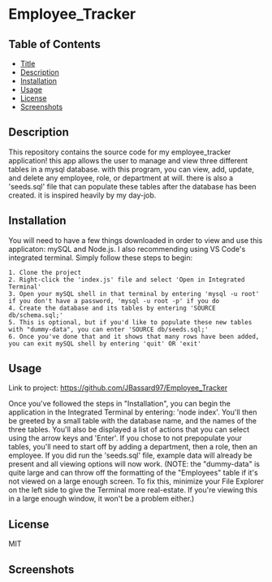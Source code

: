 # Employee_Tracker

## Table of Contents

- [Title](#title)
- [Description](#description)
- [Installation](#installation)
- [Usage](#usage)
- [License](#license)
- [Screenshots](#screenshots)

## Description

This repository contains the source code for my employee_tracker application! this app allows the user to manage and view three different tables in a mysql database. with this program, you can view, add, update, and delete any employee, role, or department at will. there is also a 'seeds.sql' file that can populate these tables after the database has been created. it is inspired heavily by my day-job.

## Installation

You will need to have a few things downloaded in order to view and use this applicaton: mySQL and Node.js. I also recommending using VS Code's integrated terminal. Simply follow these steps to begin:

    1. Clone the project
    2. Right-click the 'index.js' file and select 'Open in Integrated Terminal'
    3. Open your mySQL shell in that terminal by entering 'mysql -u root' if you don't have a password, 'mysql -u root -p' if you do
    4. Create the database and its tables by entering 'SOURCE db/schema.sql;'
    5. This is optional, but if you'd like to populate these new tables with "dummy-data", you can enter 'SOURCE db/seeds.sql;'
    6. Once you've done that and it shows that many rows have been added, you can exit mySQL shell by entering 'quit' OR 'exit'

## Usage

Link to project: https://github.com/JBassard97/Employee_Tracker

Once you've followed the steps in "Installation", you can begin the application in the Integrated Terminal by entering: 'node index'. You'll then be greeted by a small table with the database name, and the names of the three tables. You'll also be displayed a list of actions that you can select using the arrow keys and 'Enter'. If you chose to not prepopulate your tables, you'll need to start off by adding a department, then a role, then an employee. If you did run the 'seeds.sql' file, example data will already be present and all viewing options will now work. (NOTE: the "dummy-data" is quite large and can throw off the formatting of the "Employees" table if it's not viewed on a large enough screen. To fix this, minimize your File Explorer on the left side to give the Terminal more real-estate. If you're viewing this in a large enough window, it won't be a problem either.)

## License

MIT

## Screenshots
